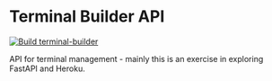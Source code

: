 # Terminal Builder API

[![Build terminal-builder](https://github.com/tswann/terminal-builder/actions/workflows/build.yaml/badge.svg)](https://github.com/tswann/terminal-builder/actions/workflows/build.yaml)

API for terminal management - mainly this is an exercise in exploring FastAPI and Heroku.